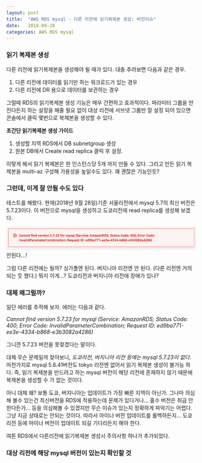 ```yaml
---
layout: post
title:  "AWS RDS mysql - 다른 리전에 읽기복제본 생성: 버전이슈"
date:   2018-09-28
categories: AWS RDS mysql 
---
```


### 읽기 복제본 생성 

다른 리전에 읽기복제본을 생성해야 될 때가 있다. 대충 추려보면 다음과 같은 경우. 

1. 다른 리전에 데이터를 읽기만 하는 워크로드가 있는 경우 
2. 다른 리전에 DR 용으로 데이터를 보관하는 경우

그럴때 RDS의 읽기복제본 생성 기능은 매우 간편하고 효과적이다. 파라미터 그룹을 만진다든지 하는 설정을 해줄 필요 없이 대상 리전에 서브넷 그룹만 잘 설정 되어 있으면 콘솔에서 클릭 몇번으로 복제본을 생성할 수 있다. 

**초간단 읽기복제본 생성 가이드**
1. 생성할 지역 RDS에서 DB subnetgroup 생성
2. 원본 DB에서 Create read replica 클릭 후 설정. 

이렇게 해서 읽기 복제본은 한 인스턴스당 5개 까지 만들 수 있다. 그리고 만든 읽기 복제본을 multi-az 구성해 가용성을 높일수도 있다. 꽤 괜찮은 기능인듯? 

### 그런데, 이게 잘 안될 수도 있다

테스트를 해봤다. 현재(2018년 9월 28일)기준 서울리전에서 mysql 5.7의 최신 버전은 5.7.23이다. 이 버전으로 mysql을 생성하고 도쿄리전에 read replica를 생성해 보겠다. 

![그림1](/images/rds-replica-error.png)
안된다...! 

그럼 다른 리전에는 될까? 싱가폴엔 된다. 버지니아 리전엔 안 된다. (다른 리전엔 거의 되는 듯 했다.) 뭐지 이게...? 도쿄리전과 버지니아 리전에 장애가 있나?

### 대체 왜그럴까? 

일단 에러를 추적해 보자. 에러는 다음과 같다.

*Cannot find version 5.7.23 for mysql (Service: AmazonRDS; Status Code: 400; Error Code: InvalidParameterCombination; Request ID: ed9ba771-ee3e-4334-b868-e3b3082a4286)*

그니깐 5.7.23 버전을 못찾겠다는 말이다. 

대체 무슨 문제일까 찾아보니, *도쿄리전, 버지니아 리전 등에는 mysql 5.7.23이 없다.* 마찬가지로 mysql 5.6.41버전도 tokyo 리전엔 없어서 읽기 복제본 생성이 불가능 하다. 즉, 읽기 복제본을 만드려고 하는 mysql 버전이 해당 리전에 존재하지 않기 때문에 복제본을 생성할 수 가 없는 것이다.  

아니 대체 왜? 보통 도쿄, 버지니아는 업데이트가 가장 빠른 지역이 아닌가. 그나마 의심해 볼수 있는건 최신버전을 RDS에 적용하는데 문제가 있다거나... 홀수 버전은 취급 안한다든가... 등을 의심해볼 수 있겠지만 무슨 이슈가 있는지 정확하게 파악기는 어렵다. 그냥 지금 상태로는 안되는 것이다. 따라서 마이너 버전 업데이트를 롤백하든지... 도쿄리전 등에 마이너 버전이 업데이트 되길 기다리든지 해야 한다.

여튼 RDS에서 다른리전에 읽기복제본 생성시 주의사항 하나가 추가되었다.

### 대상 리전에 해당 mysql 버전이 있는지 확인할 것

